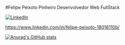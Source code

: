 #Felipe Peixoto Pinheiro
Desenvolvedor Web FullStack 

<a href="[https://www.linkedin.com/in/felipe-peixoto-18016110b/]"><img alt="LinkedIn" src="https://img.shields.io/badge/LinkedIn-0077B5?style=for-the-badge&logo=linkedin&logoColor=white" /></a>

https://www.linkedin.com/in/felipe-peixoto-18016110b/

[![Anurag's GitHub stats](https://github-readme-stats.vercel.app/api?username=felipepeixototrybe35)](https://github.com/anuraghazra/github-readme-stats)
